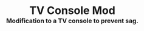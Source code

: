 <!-- 2024-05-02 -->

<h1 align="center">
  TV Console Mod
  <br>
  <sup><sub><sup>Modification to a TV console to prevent sag.<sup></sub>
</h1>
